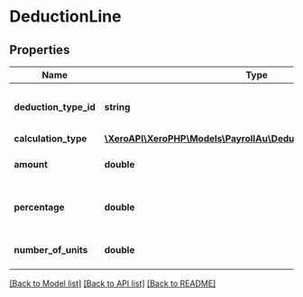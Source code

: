 # DeductionLine

## Properties
Name | Type | Description | Notes
------------ | ------------- | ------------- | -------------
**deduction_type_id** | **string** | Xero deduction type identifier | 
**calculation_type** | [**\XeroAPI\XeroPHP\Models\PayrollAu\DeductionTypeCalculationType**](DeductionTypeCalculationType.md) |  | 
**amount** | **double** | Deduction type amount | [optional] 
**percentage** | **double** | The Percentage of the Deduction | [optional] 
**number_of_units** | **double** | Deduction number of units | [optional] 

[[Back to Model list]](../README.md#documentation-for-models) [[Back to API list]](../README.md#documentation-for-api-endpoints) [[Back to README]](../README.md)


